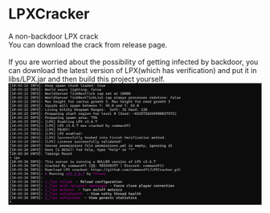 # LPXCracker
A non-backdoor LPX crack<br/>
You can download the crack from release page.<br/><br/>
If you are worried about the possibility of getting infected by backdoor, you can download the latest version of LPX(which has verification) and put it in libs/LPX.jar and then build this project yourself.
![show](./screenshots/show.png)